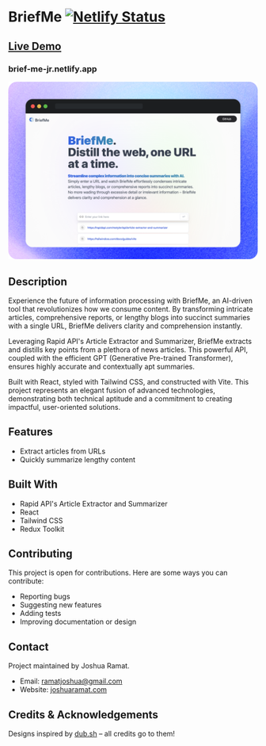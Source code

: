 # BriefMe [![Netlify Status](https://api.netlify.com/api/v1/badges/7531efa5-073d-4367-bcb6-fdb0a32ac3a4/deploy-status)](https://app.netlify.com/sites/brief-me-jr/deploys)

## [Live Demo](https://brief-me-jr.netlify.app/)
### brief-me-jr.netlify.app

![screenshot](./public/briefme.png)

## Description

Experience the future of information processing with BriefMe, an AI-driven tool that revolutionizes how we consume content. By transforming intricate articles, comprehensive reports, or lengthy blogs into succinct summaries with a single URL, BriefMe delivers clarity and comprehension instantly.

Leveraging Rapid API's Article Extractor and Summarizer, BriefMe extracts and distills key points from a plethora of news articles. This powerful API, coupled with the efficient GPT (Generative Pre-trained Transformer), ensures highly accurate and contextually apt summaries.

Built with React, styled with Tailwind CSS, and constructed with Vite. This project represents an elegant fusion of advanced technologies, demonstrating both technical aptitude and a commitment to creating impactful, user-oriented solutions.

## Features

- Extract articles from URLs
- Quickly summarize lengthy content

## Built With

- Rapid API's Article Extractor and Summarizer
- React
- Tailwind CSS
- Redux Toolkit

## Contributing

This project is open for contributions. Here are some ways you can contribute:
- Reporting bugs
- Suggesting new features
- Adding tests
- Improving documentation or design

## Contact

Project maintained by Joshua Ramat.
- Email: ramatjoshua@gmail.com
- Website: [joshuaramat.com](https://joshuaramat.com)

## Credits & Acknowledgements

Designs inspired by [dub.sh](https://dub.sh) – all credits go to them!
